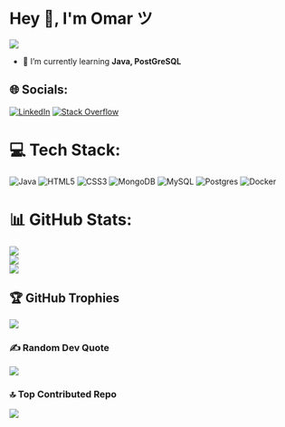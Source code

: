 # Hey 👋, I'm Omar ツ

[![](https://visitcount.itsvg.in/api?id=pereirzzz1&icon=0&color=12)](https://visitcount.itsvg.in)

- 🌱 I’m currently learning **Java, PostGreSQL**

## 🌐 Socials:
[![LinkedIn](https://img.shields.io/badge/LinkedIn-%230077B5.svg?logo=linkedin&logoColor=white)](https://ch.linkedin.com/in/omar-diego-ozan-pereira-61a512225) [![Stack Overflow](https://img.shields.io/badge/-Stackoverflow-FE7A16?logo=stack-overflow&logoColor=white)](https://stackoverflow.com/users/20068462/omar-ozan) 

# 💻 Tech Stack:
![Java](https://img.shields.io/badge/java-%23ED8B00.svg?style=plastic&logo=java&logoColor=white) ![HTML5](https://img.shields.io/badge/html5-%23E34F26.svg?style=plastic&logo=html5&logoColor=white) ![CSS3](https://img.shields.io/badge/css3-%231572B6.svg?style=plastic&logo=css3&logoColor=white) ![MongoDB](https://img.shields.io/badge/MongoDB-%234ea94b.svg?style=plastic&logo=mongodb&logoColor=white) ![MySQL](https://img.shields.io/badge/mysql-%2300f.svg?style=plastic&logo=mysql&logoColor=white) ![Postgres](https://img.shields.io/badge/postgres-%23316192.svg?style=plastic&logo=postgresql&logoColor=white) ![Docker](https://img.shields.io/badge/docker-%230db7ed.svg?style=plastic&logo=docker&logoColor=white)
# 📊 GitHub Stats:
![](https://github-readme-stats.vercel.app/api?username=pereirzzz1&theme=dark&hide_border=false&include_all_commits=false&count_private=false)<br/>
![](https://github-readme-streak-stats.herokuapp.com/?user=pereirzzz1&theme=dark&hide_border=false)<br/>
![](https://github-readme-stats.vercel.app/api/top-langs/?username=pereirzzz1&theme=dark&hide_border=false&include_all_commits=false&count_private=false&layout=compact)

## 🏆 GitHub Trophies
![](https://github-profile-trophy.vercel.app/?username=pereirzzz1&theme=darkhub&no-frame=false&no-bg=true&margin-w=4)

### ✍️ Random Dev Quote
![](https://quotes-github-readme.vercel.app/api?type=horizontal&theme=radical)

### 🔝 Top Contributed Repo
![](https://github-contributor-stats.vercel.app/api?username=pereirzzz1&limit=5&theme=dark&combine_all_yearly_contributions=true)
